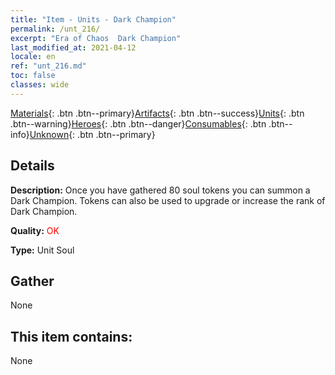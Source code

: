 ```yaml
---
title: "Item - Units - Dark Champion"
permalink: /unt_216/
excerpt: "Era of Chaos  Dark Champion"
last_modified_at: 2021-04-12
locale: en
ref: "unt_216.md"
toc: false
classes: wide
---
```

 [Materials](/){: .btn .btn--primary}[Artifacts](/Artifacts/){: .btn .btn--success}[Units](/Units/){: .btn .btn--warning}[Heroes](/Heroes/){: .btn .btn--danger}[Consumables](/Consumables/){: .btn .btn--info}[Unknown](/Unknown/){: .btn .btn--primary}

## Details
 **Description:** Once you have gathered 80 soul tokens you can summon a Dark Champion. Tokens can also be used to upgrade or increase the rank of Dark Champion.

 **Quality:** <span style="color: #FF0000">OK</span>

 **Type:** Unit Soul

## Gather

  None

## This item contains:

  None

